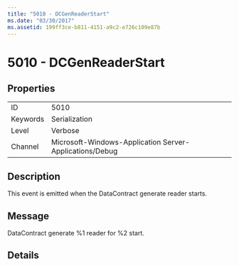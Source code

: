 ```yaml
---
title: "5010 - DCGenReaderStart"
ms.date: "03/30/2017"
ms.assetid: 199ff3ce-b811-4151-a9c2-e726c109e87b
---
```

# 5010 - DCGenReaderStart
## Properties  
  
|||  
|-|-|  
|ID|5010|  
|Keywords|Serialization|  
|Level|Verbose|  
|Channel|Microsoft-Windows-Application Server-Applications/Debug|  
  
## Description  
 This event is emitted when the DataContract generate reader starts.  
  
## Message  
 DataContract generate %1 reader for %2 start.  
  
## Details
